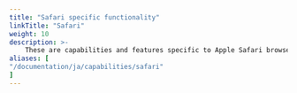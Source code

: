 ```yaml
---
title: "Safari specific functionality"
linkTitle: "Safari"
weight: 10
description: >-
    These are capabilities and features specific to Apple Safari browsers.
aliases: [
"/documentation/ja/capabilities/safari"
]
---
```

